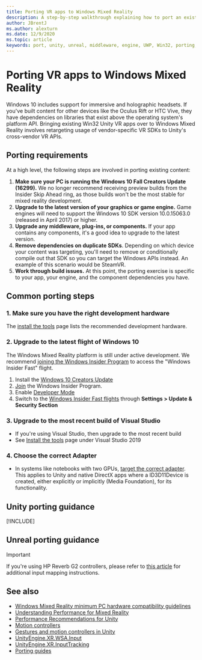 ```yaml
---
title: Porting VR apps to Windows Mixed Reality
description: A step-by-step walkthrough explaining how to port an existing immersive application to Windows Mixed Reality.
author: JBrentJ
ms.author: alexturn
ms.date: 12/9/2020
ms.topic: article
keywords: port, unity, unreal, middleware, engine, UWP, Win32, porting, HoloLens 1st gen, mixed reality headset, windows mixed reality headset, migration, Windows 10, input mapping, 
---
```


# Porting VR apps to Windows Mixed Reality

Windows 10 includes support for immersive and holographic headsets. If you've built content for other devices like the Oculus Rift or HTC Vive, they have dependencies on libraries that exist above the operating system's platform API. Bringing existing Win32 Unity VR apps over to Windows Mixed Reality involves retargeting usage of vendor-specific VR SDKs to Unity's cross-vendor VR APIs.

## Porting requirements

At a high level, the following steps are involved in porting existing content:
1. **Make sure your PC is running the Windows 10 Fall Creators Update (16299).** We no longer recommend receiving preview builds from the Insider Skip Ahead ring, as those builds won't be the most stable for mixed reality development.
2. **Upgrade to the latest version of your graphics or game engine.** Game engines will need to support the Windows 10 SDK version 10.0.15063.0 (released in April 2017) or higher.
3. **Upgrade any middleware, plug-ins, or components.** If your app contains any components, it's a good idea to upgrade to the latest version.
4. **Remove dependencies on duplicate SDKs**. Depending on which device your content was targeting, you'll need to remove or conditionally compile out that SDK so you can target the Windows APIs instead. An example of this scenario would be SteamVR.
5. **Work through build issues.** At this point, the porting exercise is specific to your app, your engine, and the component dependencies you have.

## Common porting steps

### 1. Make sure you have the right development hardware

The [install the tools](../install-the-tools.md#immersive-vr-headset-requirements) page lists the recommended development hardware.

### 2. Upgrade to the latest flight of Windows 10

The Windows Mixed Reality platform is still under active development. We recommend [joining the Windows Insider Program](https://insider.windows.com/) to access the "Windows Insider Fast" flight.
1. Install the [Windows 10 Creators Update](https://www.microsoft.com/software-download/windows10)
2. [Join](https://insider.windows.com/) the Windows Insider Program.
3. Enable [Developer Mode](https://docs.microsoft.com/windows/uwp/get-started/enable-your-device-for-development)
4. Switch to the [Windows Insider Fast flights](https://blogs.technet.microsoft.com/uktechnet/2016/07/01/joining-insider-preview) through **Settings > Update & Security Section**

### 3. Upgrade to the most recent build of Visual Studio
* If you're using Visual Studio, then upgrade to the most recent build
* See [Install the tools](../install-the-tools.md#installation-checklist) page under Visual Studio 2019

### 4. Choose the correct Adapter
* In systems like notebooks with two GPUs, [target the correct adapter](../native/rendering-in-directx.md#hybrid-graphics-pcs-and-mixed-reality-applications). This applies to Unity and native DirectX apps where a ID3D11Device is created, either explicitly or implicitly (Media Foundation), for its functionality.

## Unity porting guidance

[!INCLUDE[](includes/unity-porting-guidance.md)]

## Unreal porting guidance

> [!IMPORTANT]
> If you're using HP Reverb G2 controllers, please refer to [this article](../unreal/unreal-reverb-g2-controllers.md) for additional input mapping instructions.

## See also
* [Windows Mixed Reality minimum PC hardware compatibility guidelines](https://docs.microsoft.com/windows/mixed-reality/enthusiast-guide/windows-mixed-reality-minimum-pc-hardware-compatibility-guidelines)
* [Understanding Performance for Mixed Reality](../platform-capabilities-and-apis/understanding-performance-for-mixed-reality.md)
* [Performance Recommendations for Unity](../unity/performance-recommendations-for-unity.md)
* [Motion controllers](../../design/motion-controllers.md)
* [Gestures and motion controllers in Unity](../unity/gestures-and-motion-controllers-in-unity.md)
* [UnityEngine.XR.WSA.Input](https://docs.unity3d.com/ScriptReference/XR.WSA.Input.InteractionManager.html)
* [UnityEngine.XR.InputTracking](https://docs.unity3d.com/ScriptReference/XR.InputTracking.html)
* [Porting guides](porting-guides.md)